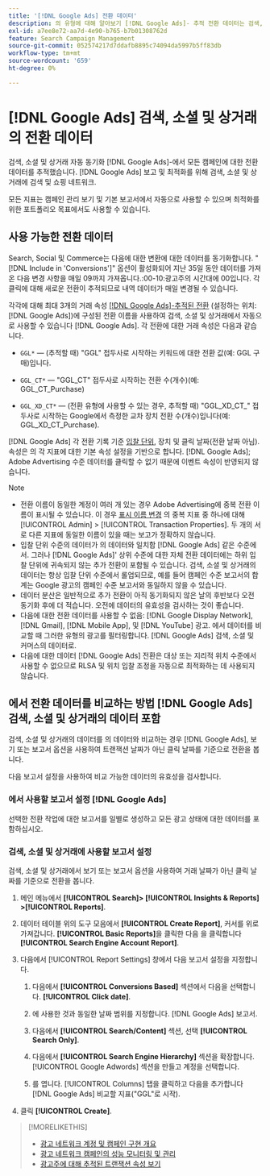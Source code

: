 ```yaml
---
title: '[!DNL Google Ads] 전환 데이터'
description: 의 유형에 대해 알아보기 [!DNL Google Ads]- 추적 전환 데이터는 검색, 소셜 및 상거래에서 사용할 수 있습니다.
exl-id: a7ee8e72-aa7d-4e90-b765-b7b01308762d
feature: Search Campaign Management
source-git-commit: 052574217d7ddafb8895c74094da5997b5ff83db
workflow-type: tm+mt
source-wordcount: '659'
ht-degree: 0%

---
```


# [!DNL Google Ads] 검색, 소셜 및 상거래의 전환 데이터

검색, 소셜 및 상거래 자동 동기화 [!DNL Google Ads]-에서 모든 캠페인에 대한 전환 데이터를 추적했습니다. [!DNL Google Ads] 보고 및 최적화를 위해 검색, 소셜 및 상거래에 검색 및 쇼핑 네트워크.

모든 지표는 캠페인 관리 보기 및 기본 보고서에서 자동으로 사용할 수 있으며 최적화를 위한 포트폴리오 목표에서도 사용할 수 있습니다.

## 사용 가능한 전환 데이터

Search, Social 및 Commerce는 다음에 대한 변환에 대한 데이터를 동기화합니다. &quot;[!DNL Include in 'Conversions']&quot; 옵션이 활성화되어 지난 35일 동안 데이터를 가져온 다음 변경 사항을 매일 09까지 가져옵니다.:00-10:광고주의 시간대에 00입니다. 각 클릭에 대해 새로운 전환이 추적되므로 내역 데이터가 매일 변경될 수 있습니다.

각각에 대해 최대 3개의 거래 속성 [[!DNL Google Ads]-추적된 전환](https://support.google.com/google-ads/answer/4677036) (설정하는 위치: [!DNL Google Ads])에 구성된 전환 이름을 사용하여 검색, 소셜 및 상거래에서 자동으로 사용할 수 있습니다 [!DNL Google Ads]. 각 전환에 대한 거래 속성은 다음과 같습니다.

* `GGL*` — (추적할 때) &quot;GGL&quot; 접두사로 시작하는 키워드에 대한 전환 값(예: GGL 구매)입니다.

* `GGL_CT*` — &quot;GGL_CT&quot; 접두사로 시작하는 전환 수(개수)(예: GGL_CT_Purchase)

* `GGL_XD_CT*` — (전환 유형에 사용할 수 있는 경우, 추적할 때) &quot;GGL_XD_CT_&quot; 접두사로 시작하는 Google에서 측정한 교차 장치 전환 수(개수)입니다(예: GGL_XD_CT_Purchase).

[!DNL Google Ads] 각 전환 기록 기준 [입찰 단위](/help/search-social-commerce/glossary.md#a-b), 장치 및 클릭 날짜(전환 날짜 아님). 속성은 의 각 지표에 대한 기본 속성 설정을 기반으로 합니다. [!DNL Google Ads]; Adobe Advertising 수준 데이터를 클릭할 수 없기 때문에 이벤트 속성이 반영되지 않습니다.

>[!NOTE]
>
>* 전환 이름이 동일한 계정이 여러 개 있는 경우 Adobe Advertising에 중복 전환 이름이 표시될 수 있습니다. 이 경우 [표시 이름 변경](/help/search-social-commerce/admin/transaction-properties/transaction-property-edit-display-name.md) 의 중복 지표 중 하나에 대해 [!UICONTROL Admin] > [!UICONTROL Transaction Properties]. 두 개의 서로 다른 지표에 동일한 이름이 있을 때는 보고가 정확하지 않습니다.
>* 입찰 단위 수준의 데이터가 의 데이터와 일치함 [!DNL Google Ads] 같은 수준에서. 그러나 [!DNL Google Ads]&#39; 상위 수준에 대한 자체 전환 데이터에는 하위 입찰 단위에 귀속되지 않는 추가 전환이 포함될 수 있습니다. 검색, 소셜 및 상거래의 데이터는 항상 입찰 단위 수준에서 롤업되므로, 예를 들어 캠페인 수준 보고서의 합계는 Google 광고의 캠페인 수준 보고서와 동일하지 않을 수 있습니다.
>* 데이터 분산은 일반적으로 추가 전환이 아직 동기화되지 않은 날의 후반보다 오전 동기화 후에 더 적습니다. 오전에 데이터의 유효성을 검사하는 것이 좋습니다.
>* 다음에 대한 전환 데이터를 사용할 수 없음: [!DNL Google Display Network], [!DNL Gmail], [!DNL Mobile App], 및 [!DNL YouTube] 광고. 에서 데이터를 비교할 때 그러한 유형의 광고를 필터링합니다. [!DNL Google Ads] 검색, 소셜 및 커머스의 데이터로.
>* 다음에 대한 데이터 [!DNL Google Ads] 전환은 대상 또는 지리적 위치 수준에서 사용할 수 없으므로 RLSA 및 위치 입찰 조정을 자동으로 최적화하는 데 사용되지 않습니다.

## 에서 전환 데이터를 비교하는 방법 [!DNL Google Ads] 검색, 소셜 및 상거래의 데이터 포함

검색, 소셜 및 상거래의 데이터를 의 데이터와 비교하는 경우 [!DNL Google Ads], 보기 또는 보고서 옵션을 사용하여 트랜잭션 날짜가 아닌 클릭 날짜를 기준으로 전환을 봅니다.

다음 보고서 설정을 사용하여 비교 가능한 데이터의 유효성을 검사합니다.

### 에서 사용할 보고서 설정 [!DNL Google Ads]

선택한 전환 작업에 대한 보고서를 일별로 생성하고 모든 광고 상태에 대한 데이터를 포함하십시오.

<!-- 

1. In the main toolbar, select **[!DNL Reports] > [!DNL Report]**.

1. Select **[!DNL + Custom] > [!DNL Table]**.

1. From the left pane, specify the rows and columns in the report:
   
   1. Search for the **[!DNL Day]** field and it drag to the [!DNL Row] section.

   1. Search for the **[!DNL All conv].** field and it drag to the [!DNL Column] section.

   1. Search for the **[!DNL Conversion action]** field and it drag to the [!DNL Column] section.

1. In the report settings toolbar, select **[!DNL Filter] > [!DNL Ad status]**, and then select all boxes.

1. In the report settings toolbar, select **[!DNL Download] > [!DNL Excel .csv]**.

-->

### 검색, 소셜 및 상거래에 사용할 보고서 설정

검색, 소셜 및 상거래에서 보기 또는 보고서 옵션을 사용하여 거래 날짜가 아닌 클릭 날짜를 기준으로 전환을 봅니다.

1. 메인 메뉴에서 **[!UICONTROL Search]> [!UICONTROL Insights & Reports] >[!UICONTROL Reports]**.

1. 데이터 테이블 위의 도구 모음에서 **[!UICONTROL Create Report]**, 커서를 위로 가져갑니다. **[!UICONTROL Basic Reports]**&#x200B;을 클릭한 다음 을 클릭합니다 **[!UICONTROL Search Engine Account Report]**.

1. 다음에서 [!UICONTROL Report Settings] 창에서 다음 보고서 설정을 지정합니다.

   1. 다음에서 **[!UICONTROL Conversions Based]** 섹션에서 다음을 선택합니다. **[!UICONTROL Click date]**.

   1. 에 사용한 것과 동일한 날짜 범위를 지정합니다. [!DNL Google Ads] 보고서.

   1. 다음에서 **[!UICONTROL Search/Content]** 섹션, 선택 **[!UICONTROL Search Only]**.

   1. 다음에서 **[!UICONTROL Search Engine Hierarchy]** 섹션을 확장합니다. [!UICONTROL Google Adwords] 섹션을 만들고 계정을 선택합니다.

   1. 를 엽니다. [!UICONTROL Columns] 탭을 클릭하고 다음을 추가합니다 [!DNL Google Ads] 비교할 지표(&quot;GGL&quot;로 시작).

1. 클릭 **[!UICONTROL Create]**.

>[!MORELIKETHIS]
>
>* [광고 네트워크 계정 및 캠페인 구현 개요](campaign-implemention-overview.md)
>* [광고 네트워크 캠페인의 성능 모니터링 및 관리](monitor-performance-campaigns.md)
>* [광고주에 대해 추적된 트랜잭션 속성 보기](/help/search-social-commerce/admin/transaction-properties/transaction-property-view-tracked.md)
